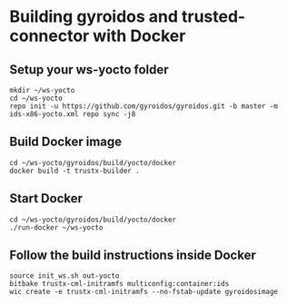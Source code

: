 # Building gyroidos and trusted-connector with Docker

## Setup your ws-yocto folder
```
mkdir ~/ws-yocto
cd ~/ws-yocto
repo init -u https://github.com/gyroidos/gyroidos.git -b master -m ids-x86-yocto.xml repo sync -j8
```
## Build Docker image
```
cd ~/ws-yocto/gyroidos/build/yocto/docker
docker build -t trustx-builder .
```
## Start Docker
```
cd ~/ws-yocto/gyroidos/build/yocto/docker
./run-docker ~/ws-yocto
```

## Follow the build instructions inside Docker
```
source init_ws.sh out-yocto
bitbake trustx-cml-initramfs multiconfig:container:ids
wic create -e trustx-cml-initramfs --no-fstab-update gyroidosimage
```
